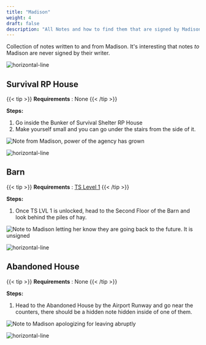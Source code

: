 ```yaml
---
title: "Madison"
weight: 4
draft: false
description: "All Notes and how to find them that are signed by Madison in Brookhaven RP Secrets and Mysteries."
---
```


Collection of notes written to and from Madison. It's interesting that notes _to_ Madison are never signed by their writer.

![horizontal-line](/images/green-line.png)

## Survival RP House

{{< tip >}}
**Requirements** : None
{{< /tip >}}

**Steps:**

1. Go inside the Bunker of Survival Shelter RP House
2. Make yourself small and you can go under the stairs from the side of it.

![Note from Madison, power of the agency has grown](/images/bh/madison_survival_note.jpg) 

![horizontal-line](/images/green-line.png)

## Barn

{{< tip >}}
**Requirements** : [TS Level 1](/lore/special_tools/#ts-level-1)
{{< /tip >}}

**Steps:**

1. Once TS LVL 1 is unlocked, head to the Second Floor of the Barn and look behind the piles of hay.

![Note to Madison letting her know they are going back to the future. It is unsigned](/images/bh/madison_barn_note.jpg) 

![horizontal-line](/images/green-line.png)

## Abandoned House

{{< tip >}}
**Requirements** : None
{{< /tip >}}

**Steps:**

1. Head to the Abandoned House by the Airport Runway and go near the counters, there should be a hidden note hidden inside of one of them.

![Note to Madison apologizing for leaving abruptly](/images/bh/madison_abandoned_house_note.jpg) 

![horizontal-line](/images/green-line.png)